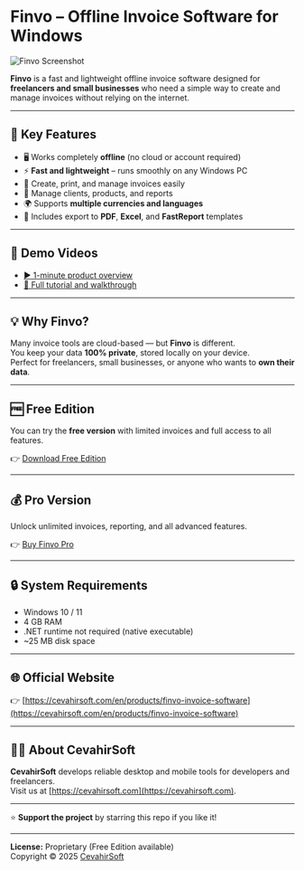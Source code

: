 # Finvo – Offline Invoice Software for Windows

![Finvo Screenshot](https://cevahirsoft.com/uploads/Finvo-Invoicing-software-400w.webp)

**Finvo** is a fast and lightweight offline invoice software designed for **freelancers and small businesses** who need a simple way to create and manage invoices without relying on the internet.

---

## 🧾 Key Features

- 🖥️ Works completely **offline** (no cloud or account required)
- ⚡ **Fast and lightweight** – runs smoothly on any Windows PC
- 🧮 Create, print, and manage invoices easily
- 💼 Manage clients, products, and reports
- 🌍 Supports **multiple currencies and languages**
- 🧰 Includes export to **PDF**, **Excel**, and **FastReport** templates

---

## 🎥 Demo Videos

- [▶️ 1-minute product overview](https://youtu.be/0i0vdTwsGo8)
- [📘 Full tutorial and walkthrough](https://youtu.be/BviiPK6V2rs)

---

## 💡 Why Finvo?

Many invoice tools are cloud-based — but **Finvo** is different.  
You keep your data **100% private**, stored locally on your device.  
Perfect for freelancers, small businesses, or anyone who wants to **own their data**.

---

## 🆓 Free Edition

You can try the **free version** with limited invoices and full access to all features.

👉 [Download Free Edition](https://cevahirsoft.com/en/products/finvo-invoice-software)

---

## 💰 Pro Version

Unlock unlimited invoices, reporting, and all advanced features.

👉 [Buy Finvo Pro](https://cevahirsoft.com/en/products/finvo-invoice-software#pricing)

---

## 🔒 System Requirements

- Windows 10 / 11
- 4 GB RAM
- .NET runtime not required (native executable)
- ~25 MB disk space

---

## 🌐 Official Website

👉 [https://cevahirsoft.com/en/products/finvo-invoice-software](https://cevahirsoft.com/en/products/finvo-invoice-software)

---

## 🧑‍💻 About CevahirSoft

**CevahirSoft** develops reliable desktop and mobile tools for developers and freelancers.  
Visit us at [https://cevahirsoft.com](https://cevahirsoft.com).

---

⭐ **Support the project** by starring this repo if you like it!

---

**License:** Proprietary (Free Edition available)  
Copyright © 2025 [CevahirSoft](https://cevahirsoft.com)
